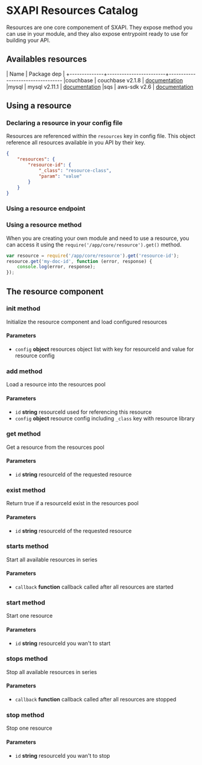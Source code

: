 # SXAPI Resources Catalog

Resources are one core componement of SXAPI. They expose method you can use in your module, and they also expose entrypoint ready to use for building your API.

## Availables resources

| Name         | Package dep            | 
+--------------+------------------------+----------------------------------
|couchbase     | couchbase v2.1.8       | [documentation](couchbase.md)
|mysql         | mysql v2.11.1          | [documentation](mysql.md)
|sqs           | aws-sdk v2.6           | [documentation](sqs.md)

## Using a resource

### Declaring a resource in your config file

Resources are referenced within the ```resources``` key in config file. This object reference all resources available in you API by their key.

```json
{
    "resources": {
        "resource-id": {
            "_class": "resource-class",
            "param": "value"
        }
    }
}
```


### Using a resource endpoint


### Using a resource method

When you are creating your own module and need to use a resource, you can access it using the ```require('/app/core/resource').get()``` method. 

```javascript
var resource = require('/app/core/resource').get('resource-id');
resource.get('my-doc-id', function (error, response) {
    console.log(error, response);
});
```



## The resource component

### init method

Initialize the resource component and load configured resources

#### **Parameters**

-   `config` **object** resources object list with key for resourceId and value for resource config

### add method

Load a resource into the resources pool

#### **Parameters**

-   `id` **string** resourceId used for referencing this resource
-   `config` **object** resource config including ```_class``` key with resource library

### get method

Get a resource from the resources pool

#### **Parameters**

-   `id` **string** resourceId of the requested resource

### exist method

Return true if a resourceId exist in the resources pool

#### **Parameters**

-   `id` **string** resourceId of the requested resource

### starts method

Start all available resources in series

#### **Parameters**

-   `callback` **function** callback called after all resources are started

### start method

Start one resource

#### **Parameters**

-   `id` **string** resourceId you wan't to start

### stops method

Stop all available resources in series

#### **Parameters**

-   `callback` **function** callback called after all resources are stopped

### stop method

Stop one resource

#### **Parameters**

-   `id` **string** resourceId you wan't to stop
